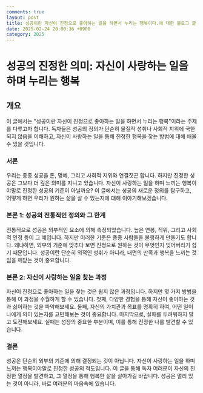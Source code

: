 ```yaml
---
comments: true
layout: post
title: 성공이란 자신이 진정으로 좋아하는 일을 하면서 누리는 행복이다.에 대한 블로그 글
date: 2025-02-24 20:00:36 +0900
category: 2025
---
```


# 성공의 진정한 의미: 자신이 사랑하는 일을 하며 누리는 행복

## 개요
이 글에서는 "성공이란 자신이 진정으로 좋아하는 일을 하면서 누리는 행복"이라는 주제를 다루고자 합니다. 독자들은 성공의 정의가 단순히 물질적 성취나 사회적 지위에 국한되지 않음을 이해하고, 자신이 사랑하는 일을 통해 진정한 행복을 찾는 방법에 대해 배울 수 있을 것입니다.

### 서론
우리는 종종 성공을 돈, 명예, 그리고 사회적 지위와 연결짓곤 합니다. 하지만 진정한 성공은 그보다 더 깊은 의미를 지니고 있습니다. 자신이 사랑하는 일을 하며 느끼는 행복이야말로 진정한 성공의 기준이 아닐까요? 이 글에서는 성공의 새로운 정의를 탐구하고, 어떻게 하면 우리가 원하는 삶을 살 수 있는지에 대해 이야기해보겠습니다.

### 본론 1: 성공의 전통적인 정의와 그 한계
전통적으로 성공은 외부적인 요소에 의해 측정되었습니다. 높은 연봉, 직위, 그리고 사회적 인정 등이 그 예입니다. 하지만 이러한 기준은 종종 사람들을 불행하게 만들기도 합니다. 왜냐하면, 외부의 기준에 맞추다 보면 진정으로 원하는 것이 무엇인지 잊어버리기 쉽기 때문입니다. 성공이란 단순히 외적인 성취가 아니라, 내면의 만족과 행복을 느끼는 것임을 깨닫는 것이 중요합니다.

### 본론 2: 자신이 사랑하는 일을 찾는 과정
자신이 진정으로 좋아하는 일을 찾는 것은 쉽지 않은 과정입니다. 하지만 몇 가지 방법을 통해 이 과정을 수월하게 할 수 있습니다. 첫째, 다양한 경험을 통해 자신이 좋아하는 것과 싫어하는 것을 파악해보세요. 둘째, 자신의 가치관과 목표를 명확히 하여, 어떤 일이 나에게 의미 있는지를 고민해보는 것이 중요합니다. 마지막으로, 실패를 두려워하지 말고 도전해보세요. 실패는 성장의 중요한 부분이며, 이를 통해 진정한 나를 발견할 수 있습니다.

### 결론
성공은 단순히 외부의 기준에 의해 결정되는 것이 아닙니다. 자신이 사랑하는 일을 하며 느끼는 행복이야말로 진정한 성공의 척도입니다. 이 글을 통해 독자 여러분이 자신의 진정한 열정을 발견하고, 그 열정을 통해 행복한 삶을 살아가길 바랍니다. 성공은 멀리 있는 것이 아니라, 바로 여러분의 마음속에 있습니다.